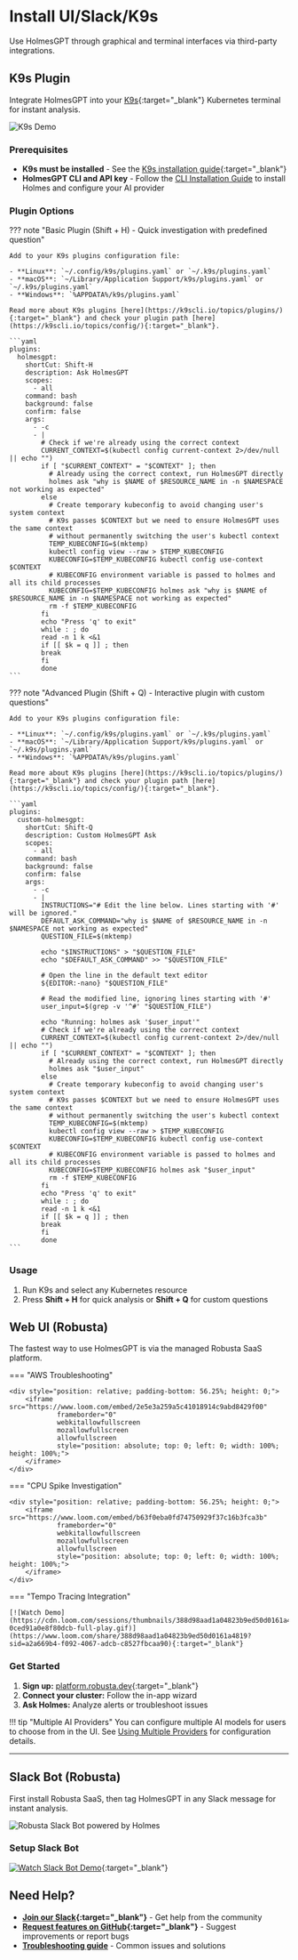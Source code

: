 # Install UI/Slack/K9s

Use HolmesGPT through graphical and terminal interfaces via third-party integrations.

## K9s Plugin

Integrate HolmesGPT into your [K9s](https://github.com/derailed/k9s){:target="_blank"} Kubernetes terminal for instant analysis.

![K9s Demo](../assets/K9sDemo.gif)

### Prerequisites

- **K9s must be installed** - See the [K9s installation guide](https://github.com/derailed/k9s#installation){:target="_blank"}
- **HolmesGPT CLI and API key** - Follow the [CLI Installation Guide](cli-installation.md) to install Holmes and configure your AI provider

### Plugin Options

??? note "Basic Plugin (Shift + H) - Quick investigation with predefined question"

    Add to your K9s plugins configuration file:

    - **Linux**: `~/.config/k9s/plugins.yaml` or `~/.k9s/plugins.yaml`
    - **macOS**: `~/Library/Application Support/k9s/plugins.yaml` or `~/.k9s/plugins.yaml`
    - **Windows**: `%APPDATA%/k9s/plugins.yaml`

    Read more about K9s plugins [here](https://k9scli.io/topics/plugins/){:target="_blank"} and check your plugin path [here](https://k9scli.io/topics/config/){:target="_blank"}.

    ```yaml
    plugins:
      holmesgpt:
        shortCut: Shift-H
        description: Ask HolmesGPT
        scopes:
          - all
        command: bash
        background: false
        confirm: false
        args:
          - -c
          - |
            # Check if we're already using the correct context
            CURRENT_CONTEXT=$(kubectl config current-context 2>/dev/null || echo "")
            if [ "$CURRENT_CONTEXT" = "$CONTEXT" ]; then
              # Already using the correct context, run HolmesGPT directly
              holmes ask "why is $NAME of $RESOURCE_NAME in -n $NAMESPACE not working as expected"
            else
              # Create temporary kubeconfig to avoid changing user's system context
              # K9s passes $CONTEXT but we need to ensure HolmesGPT uses the same context
              # without permanently switching the user's kubectl context
              TEMP_KUBECONFIG=$(mktemp)
              kubectl config view --raw > $TEMP_KUBECONFIG
              KUBECONFIG=$TEMP_KUBECONFIG kubectl config use-context $CONTEXT
              # KUBECONFIG environment variable is passed to holmes and all its child processes
              KUBECONFIG=$TEMP_KUBECONFIG holmes ask "why is $NAME of $RESOURCE_NAME in -n $NAMESPACE not working as expected"
              rm -f $TEMP_KUBECONFIG
            fi
            echo "Press 'q' to exit"
            while : ; do
            read -n 1 k <&1
            if [[ $k = q ]] ; then
            break
            fi
            done
    ```

??? note "Advanced Plugin (Shift + Q) - Interactive plugin with custom questions"


    Add to your K9s plugins configuration file:

    - **Linux**: `~/.config/k9s/plugins.yaml` or `~/.k9s/plugins.yaml`
    - **macOS**: `~/Library/Application Support/k9s/plugins.yaml` or `~/.k9s/plugins.yaml`
    - **Windows**: `%APPDATA%/k9s/plugins.yaml`

    Read more about K9s plugins [here](https://k9scli.io/topics/plugins/){:target="_blank"} and check your plugin path [here](https://k9scli.io/topics/config/){:target="_blank"}.

    ```yaml
    plugins:
      custom-holmesgpt:
        shortCut: Shift-Q
        description: Custom HolmesGPT Ask
        scopes:
          - all
        command: bash
        background: false
        confirm: false
        args:
          - -c
          - |
            INSTRUCTIONS="# Edit the line below. Lines starting with '#' will be ignored."
            DEFAULT_ASK_COMMAND="why is $NAME of $RESOURCE_NAME in -n $NAMESPACE not working as expected"
            QUESTION_FILE=$(mktemp)

            echo "$INSTRUCTIONS" > "$QUESTION_FILE"
            echo "$DEFAULT_ASK_COMMAND" >> "$QUESTION_FILE"

            # Open the line in the default text editor
            ${EDITOR:-nano} "$QUESTION_FILE"

            # Read the modified line, ignoring lines starting with '#'
            user_input=$(grep -v '^#' "$QUESTION_FILE")

            echo "Running: holmes ask '$user_input'"
            # Check if we're already using the correct context
            CURRENT_CONTEXT=$(kubectl config current-context 2>/dev/null || echo "")
            if [ "$CURRENT_CONTEXT" = "$CONTEXT" ]; then
              # Already using the correct context, run HolmesGPT directly
              holmes ask "$user_input"
            else
              # Create temporary kubeconfig to avoid changing user's system context
              # K9s passes $CONTEXT but we need to ensure HolmesGPT uses the same context
              # without permanently switching the user's kubectl context
              TEMP_KUBECONFIG=$(mktemp)
              kubectl config view --raw > $TEMP_KUBECONFIG
              KUBECONFIG=$TEMP_KUBECONFIG kubectl config use-context $CONTEXT
              # KUBECONFIG environment variable is passed to holmes and all its child processes
              KUBECONFIG=$TEMP_KUBECONFIG holmes ask "$user_input"
              rm -f $TEMP_KUBECONFIG
            fi
            echo "Press 'q' to exit"
            while : ; do
            read -n 1 k <&1
            if [[ $k = q ]] ; then
            break
            fi
            done
    ```

### Usage

1. Run K9s and select any Kubernetes resource
2. Press **Shift + H** for quick analysis or **Shift + Q** for custom questions


## Web UI (Robusta)

The fastest way to use HolmesGPT is via the managed Robusta SaaS platform.

=== "AWS Troubleshooting"

    <div style="position: relative; padding-bottom: 56.25%; height: 0;">
        <iframe src="https://www.loom.com/embed/2e5e3a259a5c41018914c9abd8429f00"
                frameborder="0"
                webkitallowfullscreen
                mozallowfullscreen
                allowfullscreen
                style="position: absolute; top: 0; left: 0; width: 100%; height: 100%;">
        </iframe>
    </div>

=== "CPU Spike Investigation"

    <div style="position: relative; padding-bottom: 56.25%; height: 0;">
        <iframe src="https://www.loom.com/embed/b63f0eba0fd74750929f37c16b3fca3b"
                frameborder="0"
                webkitallowfullscreen
                mozallowfullscreen
                allowfullscreen
                style="position: absolute; top: 0; left: 0; width: 100%; height: 100%;">
        </iframe>
    </div>

=== "Tempo Tracing Integration"

    [![Watch Demo](https://cdn.loom.com/sessions/thumbnails/388d98aad1a04823b9ed50d0161a4819-0ced91a0e8f80dcb-full-play.gif)](https://www.loom.com/share/388d98aad1a04823b9ed50d0161a4819?sid=a2a669b4-f092-4067-adcb-c8527fbcaa90){:target="_blank"}

### Get Started

1. **Sign up:** [platform.robusta.dev](https://platform.robusta.dev/signup/?utm_source=docs&utm_medium=holmesgpt-docs&utm_content=ui_installation_section){:target="_blank"}
2. **Connect your cluster:** Follow the in-app wizard
3. **Ask Holmes:** Analyze alerts or troubleshoot issues

!!! tip "Multiple AI Providers"
    You can configure multiple AI models for users to choose from in the UI. See [Using Multiple Providers](../ai-providers/using-multiple-providers.md) for configuration details.

---

## Slack Bot (Robusta)

First install Robusta SaaS, then tag HolmesGPT in any Slack message for instant analysis.

![Robusta Slack Bot powered by Holmes](../assets/RobustaSlackBot-Poweredby-Holmes.png)

### Setup Slack Bot

[![Watch Slack Bot Demo](https://cdn.loom.com/sessions/thumbnails/7a60a42e854e45368e9b7f9d3c36ae5f-65bd123629db6922-full-play.gif)](https://www.loom.com/share/7a60a42e854e45368e9b7f9d3c36ae5f?sid=bfed9efb-b607-416c-b481-c2a63d314a4b){:target="_blank"}

## Need Help?

- **[Join our Slack](https://bit.ly/robusta-slack){:target="_blank"}** - Get help from the community
- **[Request features on GitHub](https://github.com/robusta-dev/holmesgpt/issues){:target="_blank"}** - Suggest improvements or report bugs
- **[Troubleshooting guide](../reference/troubleshooting.md)** - Common issues and solutions
